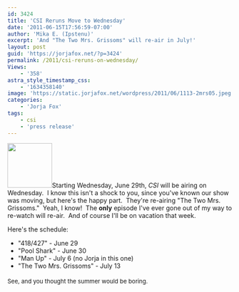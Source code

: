 ```yaml
---
id: 3424
title: 'CSI Reruns Move to Wednesday'
date: '2011-06-15T17:56:59-07:00'
author: 'Mika E. (Ipstenu)'
excerpt: 'And "The Two Mrs. Grissoms" will re-air in July!'
layout: post
guid: 'https://jorjafox.net/?p=3424'
permalink: /2011/csi-reruns-on-wednesday/
Views:
    - '358'
astra_style_timestamp_css:
    - '1634358140'
image: 'https://static.jorjafox.net/wordpress/2011/06/1113-2mrs05.jpeg'
categories:
    - 'Jorja Fox'
tags:
    - csi
    - 'press release'
---
```


<img class="alignleft size-thumbnail wp-image-3425" title="1113-2mrs05" src="//static.jorjafox.net/wordpress/2011/06/1113-2mrs05-100x100.jpg" alt="" width="100" height="100" />Starting Wednesday, June 29th, <em>CSI</em> will be airing on Wednesday.  I know this isn't a shock to you, since you've known our show was moving, but here's the happy part.  They're re-airing "The Two Mrs. Grissoms."  Yeah, I know!  The <strong>only</strong> episode I've ever gone out of my way to re-watch will re-air.  And of course I'll be on vacation that week.

Here's the schedule:
<ul>
	<li>"418/427" - June 29</li>
	<li>"Pool Shark" - June 30</li>
	<li>"Man Up" - July 6 (no Jorja in this one)</li>
	<li>"The Two Mrs. Grissoms" - July 13</li>
</ul>
<span style="font-size: small;"><span style="line-height: 24px;">See, and you thought the summer would be boring.</span></span>